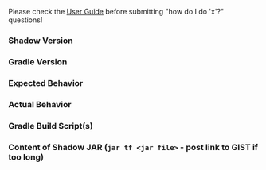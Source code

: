 Please check the [User Guide](http://imperceptiblethoughts.com/shadow) before submitting "how do I do 'x'?" questions!

### Shadow Version

### Gradle Version

### Expected Behavior

### Actual Behavior

### Gradle Build Script(s)

### Content of Shadow JAR (`jar tf <jar file>` - post link to GIST if too long)
